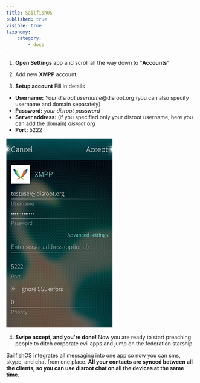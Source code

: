 ```yaml
---
title: SailfishOS
published: true
visible: true
taxonomy:
    category:
        - docs
---
```


1. **Open Settings** app and scroll all the way down to "**Accounts**"

2. Add new **XMPP** account.

3. **Setup account**
Fill in details
 - **Username:** *Your disroot username*@disroot.org (you can also specify username and domain separately)
 - **Password:** *your disroot password*
 - **Server address:** (if you specified only your disroot username, here you can add the domain) *disroot.org*
 - **Port:** 5222

![](en/sailfish_xmpp1.png)

4. **Swipe accept, and you're done!**
Now you are ready to start preaching people to ditch corporate evil apps and jump on the federation starship.

SailfishOS integrates all messaging into one app so now you can sms, skype, and chat from one place.
**All your contacts are synced between all the clients, so you can use disroot chat on all the devices at the same time.**
